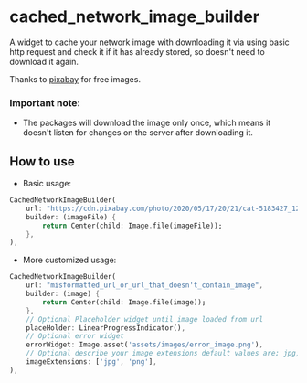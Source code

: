 # cached_network_image_builder

A widget to cache your network image with downloading it via using basic http request and check it if it has already stored, so doesn't need to download it again.

Thanks to [pixabay](https://pixabay.com/) for free images.

### Important note:

- The packages will download the image only once, which means it doesn't listen for changes on the server after downloading it.

## How to use

- Basic usage:

```dart
CachedNetworkImageBuilder(
    url: "https://cdn.pixabay.com/photo/2020/05/17/20/21/cat-5183427_1280.jpg",
    builder: (imageFile) {
        return Center(child: Image.file(imageFile));
    },
),
```

- More customized usage:

```dart
CachedNetworkImageBuilder(
    url: "misformatted_url_or_url_that_doesn't_contain_image",
    builder: (image) {
        return Center(child: Image.file(image));
    },
    // Optional Placeholder widget until image loaded from url
    placeHolder: LinearProgressIndicator(),
    // Optional error widget
    errorWidget: Image.asset('assets/images/error_image.png'),
    // Optional describe your image extensions default values are; jpg, jpeg, gif and png
    imageExtensions: ['jpg', 'png'],
),
```
